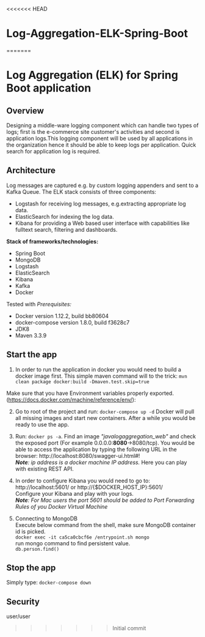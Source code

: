 <<<<<<< HEAD
# Log-Aggregation-ELK-Spring-Boot
=======

Log Aggregation (ELK) for Spring Boot application
========================

## Overview

Designing a middle-ware logging component which can handle two types of logs; first is the e-commerce site customer's activities
and second is application logs.This logging component will be used by all applications in the organization hence it should be able to keep logs per application. 
Quick search for application log is required.

## Architecture
Log messages are captured e.g. by custom logging appenders and sent to a Kafka Queue. 
 The ELK stack consists of three components:
* Logstash for receiving log messages, e.g.extracting appropriate log data.
* ElasticSearch for indexing the log data.
* Kibana for providing a Web based user interface with capabilities like fulltext search, filtering and dashboards.


**Stack of frameworks/technologies:**
* Spring Boot
* MongoDB
* Logstash
* ElasticSearch
* Kibana
* Kafka
* Docker

Tested with 
_Prerequisites:_
* Docker version 1.12.2, build bb80604
* docker-compose version 1.8.0, build f3628c7
* JDK8
* Maven 3.3.9

## Start the app

1. In order to run the application in docker you would need to build a docker image first.
This simple maven command will to the trick:
`mvn clean package docker:build -Dmaven.test.skip=true`

Make sure that you have Environment variables properly exported. (https://docs.docker.com/machine/reference/env/): 


2. Go to root of the project and run: `docker-compose up -d`
Docker will pull all missing images and start new containers.
After a while you would be ready to use the app.


3. Run: `docker ps -a`. Find an image *"javalogaggregation_web"* and check the exposed port (For example 0.0.0.0:**8080**->8080/tcp).
You would be able to access the application by typing the following URL in the browser:
http://localhost:8080/swagger-ui.html#!
<br />_**Note**: ip address is a docker machine IP address._
Here you can play with existing REST API.

4. In order to configure Kibana you would need to go to: 
<br />http://localhost:5601/ or http://{$DOCKER_HOST_IP}:5601/
<br />Configure your Kibana and play with your logs.
<br />_**Note**: For Mac users the port 5601 should be added to Port Forwarding Rules of you Docker Virtual Machine_

5. Connecting to MongoDB
<br />  Execute below command from the shell, make sure MongoDB container id is picked.
<br />  `docker exec -it ca5ca0cbcf6e /entrypoint.sh mongo`
<br />  run mongo command to find persistent value.
<br />  `db.person.find()`

## Stop the app
Simply type: `docker-compose down`

## Security
user/user
>>>>>>> Initial commit
